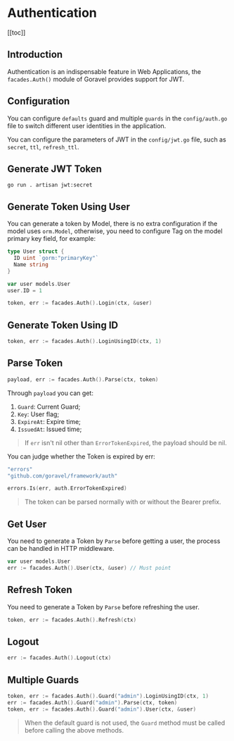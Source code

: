 # Authentication

[[toc]]

## Introduction

Authentication is an indispensable feature in Web Applications, the `facades.Auth()` module of Goravel provides support for JWT.

## Configuration

You can configure `defaults` guard and multiple `guards` in the `config/auth.go` file to switch different user identities in the application.

You can configure the parameters of JWT in the `config/jwt.go` file, such as `secret`, `ttl`, `refresh_ttl`.

## Generate JWT Token

```shell
go run . artisan jwt:secret
```

## Generate Token Using User

You can generate a token by Model, there is no extra configuration if the model uses `orm.Model`, otherwise, you need to configure Tag on the model primary key field, for example:

```go
type User struct {
  ID uint `gorm:"primaryKey"`
  Name string
}

var user models.User
user.ID = 1

token, err := facades.Auth().Login(ctx, &user)
```

## Generate Token Using ID

```go
token, err := facades.Auth().LoginUsingID(ctx, 1)
```

## Parse Token

```go
payload, err := facades.Auth().Parse(ctx, token)
```

Through `payload` you can get:

1. `Guard`: Current Guard;
2. `Key`: User flag;
3. `ExpireAt`: Expire time;
4. `IssuedAt`: Issued time;

> If `err` isn't nil other than `ErrorTokenExpired`, the payload should be nil.

You can judge whether the Token is expired by err:

```go
"errors"
"github.com/goravel/framework/auth"

errors.Is(err, auth.ErrorTokenExpired)
```

> The token can be parsed normally with or without the Bearer prefix.

## Get User

You need to generate a Token by `Parse` before getting a user, the process can be handled in HTTP middleware.

```go
var user models.User
err := facades.Auth().User(ctx, &user) // Must point
```

## Refresh Token

You need to generate a Token by `Parse` before refreshing the user.

```go
token, err := facades.Auth().Refresh(ctx)
```

## Logout

```go
err := facades.Auth().Logout(ctx)
```

## Multiple Guards

```go
token, err := facades.Auth().Guard("admin").LoginUsingID(ctx, 1)
err := facades.Auth().Guard("admin").Parse(ctx, token)
token, err := facades.Auth().Guard("admin").User(ctx, &user)
```

> When the default guard is not used, the `Guard` method must be called before calling the above methods.

<CommentService/>
